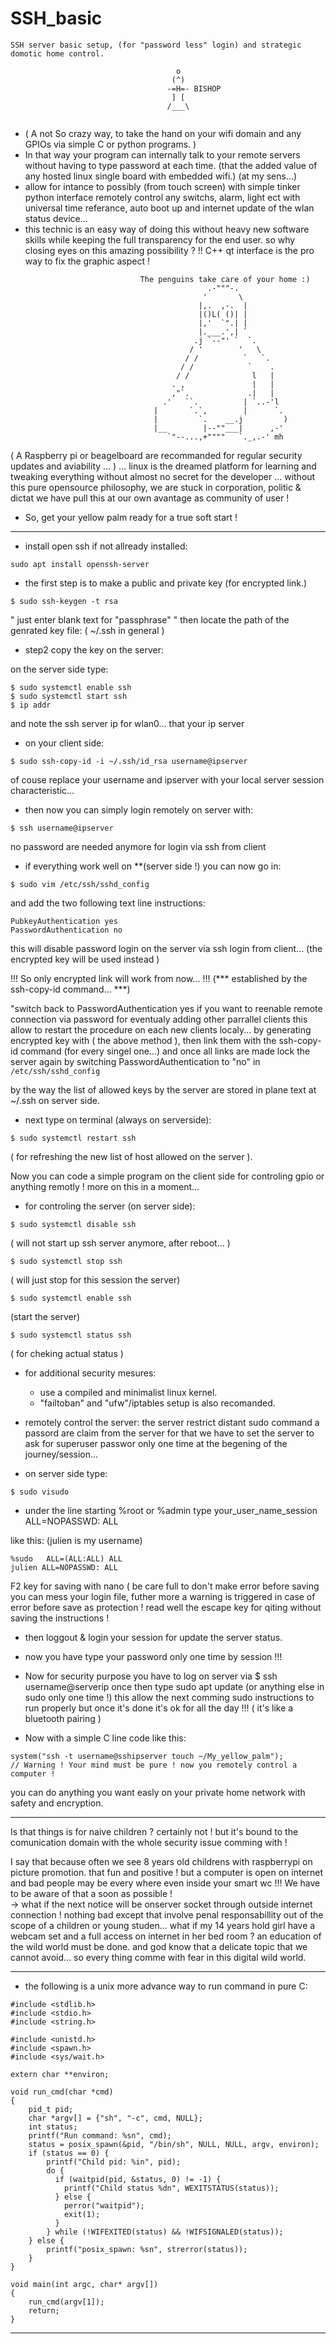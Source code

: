 # SSH_basic
```
SSH server basic setup, (for "password less" login) and strategic domotic home control.
                           
                                     o
                                    (^)
                                   -=H=- BISHOP
                                    ] [
                                   /___\
  
```
 * ( A not So crazy way, to take the hand on your wifi domain and any GPIOs via
 simple C or python programs. )
 * In that way your program can internally talk to your remote servers without 
 having to type password at each time.
 (that the added value of any hosted linux single board with embedded wifi.)
                                 (at my sens...)
 * allow for intance to possibly (from touch screen) with simple tinker python 
 interface remotely control any switchs, alarm, light ect with universal time referance, 
 auto boot up and internet update of the wlan status device...
 * this technic is an easy way of doing this without heavy new software skills 
 while keeping the full transparency for the end user. 
 so why closing eyes on this amazing possibility ? 
 !! C++ qt interface is the pro way to fix the graphic aspect !
```
                             The penguins take care of your home :)
                                            .-"""-.
                                           '       \
                                          |,.  ,-.  |
                                          |()L( ()| |
                                          |,'  `".| |
                                          |.___.',| `
                                         .j `--"' `  `.
                                        / '        '   \
                                       / /          `   `.
                                      / /            `    .
                                     / /              l   |
                                    . ,               |   |
                                    ,"`.             .|   |
                                  .'   ``.          | `..-'l
                                |       `.`,        |      `.
                                |         `.    __.j         )
                                |__        |--""___|      ,-'
                                   `"--...,+""""   `._,.-' mh
```
( A Raspberry pi or beagelboard are recommanded for regular security updates and aviability ... )
... linux is the dreamed platform for learning and tweaking everything without almost no secret for the developer ...
without this pure opensource philosophy, we are stuck in corporation, politic & dictat 
we have pull this at our own avantage as community of user !

* So, get your yellow palm ready for a true soft start !
		       
***********************************************************************************
* install open ssh if not allready installed:
```
sudo apt install openssh-server
```

* the first step is to make a public and private key (for encrypted link.)
```
$ sudo ssh-keygen -t rsa
```
" just enter blank text for "passphrase"
" then locate the path of the genrated key file: ( ~/.ssh in general )

* step2 copy the key on the server:

on the server side type:
```
$ sudo systemctl enable ssh 
$ sudo systemctl start ssh 
$ ip addr 
```
and note the ssh server ip for wlan0... that your ip server

* on your client side:
```
$ sudo ssh-copy-id -i ~/.ssh/id_rsa username@ipserver
```
of couse replace your username and ipserver with your local server session characteristic...

* then now you can simply login remotely on server with:
```
$ ssh username@ipserver 
```
no password are needed anymore for login via ssh from client

* if everything work well 
on **(server side !) you can now go in:
```
$ sudo vim /etc/ssh/sshd_config 
```
and add the two following text line instructions:

```
PubkeyAuthentication yes
PasswordAuthentication no
```
this will disable password login on the server via ssh login from client...
(the encrypted key will be used instead )

!!! So only encrypted link will work from now... !!!
(*** established by the ssh-copy-id command... ***)

"switch back to PasswordAuthentication yes if you want to reenable remote connection via 
password for eventualy adding other parrallel clients this allow to restart
the procedure on each new clients localy... by generating encrypted key with ( the above method ),
then link them with the ssh-copy-id command (for every singel one...)
and once all links are made lock the server again by switching 
PasswordAuthentication to "no" in ```/etc/ssh/sshd_config```

by the way the list of allowed keys by the server are stored in plane text 
at ~/.ssh on server side.

* next type on terminal (always on serverside):
```
$ sudo systemctl restart ssh
```
( for refreshing the new list of host allowed on the server ).

Now you can code a simple program on the client side for controling gpio or anything remotly !
more on this in a moment... 

* for controling the server (on server side):
```
$ sudo systemctl disable ssh
```
( will not start up ssh server anymore, after reboot... )
```
$ sudo systemctl stop ssh
```
( will just stop for this session the server)
```
$ sudo systemctl enable ssh
```
(start the server)
```
$ sudo systemctl status ssh    
```
( for cheking actual status )

* for additional security mesures:

   * use a compiled and minimalist linux kernel.
   * "failtoban" and "ufw"/iptables setup is also recomanded.
	
* remotely control the server:
the server restrict distant sudo command a passord are claim from the server
for that we have to set the server to ask for superuser passwor only one time at the
begening of the journey/session...

* on server side type:
```
$ sudo visudo 
```
* under the line starting %root or %admin type
your_user_name_session ALL=NOPASSWD: ALL

like this: (julien is my username)
```
%sudo   ALL=(ALL:ALL) ALL
julien ALL=NOPASSWD: ALL
```
F2 key for saving with nano ( be care full to don't make error before saving you can mess 
your login file, futher more a warning is triggered in case of error before save as protection ! 
read well the escape key for qiting without saving the instructions !

* then loggout & login your session for update the server status.

* now you have type your password only one time by session !!!

* Now for security purpose you have to log on server via $ ssh username@serverip 
once then type sudo apt update (or anything else in sudo only one time !) 
this allow the next comming sudo instructions to run properly 
but once it's done it's ok for all the day !!! ( it's like a bluetooth pairing )

* Now with a simple C line code like this:
```
system("ssh -t username@sshipserver touch ~/My_yellow_palm"); 
// Warning ! Your mind must be pure ! now you remotely control a computer !
```
you can do anything you want easly on your private home network with safety and encryption. 

*****************************************************************************************************
Is that things is for naive children ? certainly not ! but 
it's bound to the comunication domain with the whole security issue comming with ! 

I say that because often we see 8 years old childrens with raspberrypi on picture promotion. 
that fun and positive ! but a computer is open on internet and bad people may 
be every where even inside your smart wc !!! 
We have to be aware of that a soon as possible !   
-> what if the next notice will be onserver socket through outside internet connection !
nothing bad except that involve penal responsabillity out of the scope of a children or 
young studen... what if my 14 years hold girl have a webcam set and a full access on internet in her bed room ?
an education of the wild world must be done. and god know that a delicate topic that we cannot avoid...
so every thing comme with fear in this digital wild world.
******************************************************************************************************

* the following is a unix more advance way to run command in pure C:

```
#include <stdlib.h>
#include <stdio.h>
#include <string.h>

#include <unistd.h>
#include <spawn.h>
#include <sys/wait.h>

extern char **environ;

void run_cmd(char *cmd)
{
    pid_t pid;
    char *argv[] = {"sh", "-c", cmd, NULL};
    int status;
    printf("Run command: %sn", cmd);
    status = posix_spawn(&pid, "/bin/sh", NULL, NULL, argv, environ);
    if (status == 0) {
        printf("Child pid: %in", pid);
        do {
          if (waitpid(pid, &status, 0) != -1) {
            printf("Child status %dn", WEXITSTATUS(status));
          } else {
            perror("waitpid");
            exit(1);
          }
        } while (!WIFEXITED(status) && !WIFSIGNALED(status));
    } else {
        printf("posix_spawn: %sn", strerror(status));
    }
}

void main(int argc, char* argv[])
{
    run_cmd(argv[1]);
    return;
}
```
******************************************************************************

